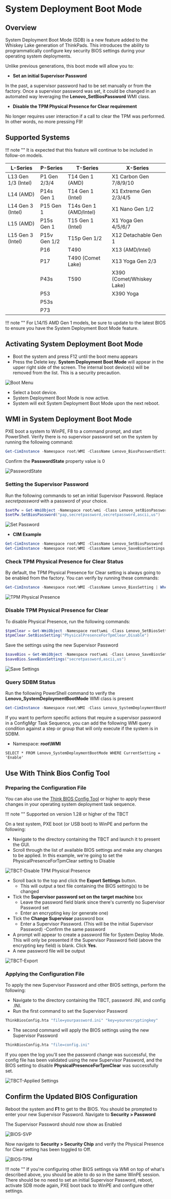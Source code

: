 # System Deployment Boot Mode

## Overview

System Deployment Boot Mode (SDB) is a new feature added to the Whiskey Lake generation of ThinkPads.  This introduces the ability to programmatically configure key security BIOS settings during your operating system deployments.

Unlike previous generations, this boot mode will allow you to:

- **Set an initial Supervisor Password**

In the past, a supervisor password had to be set manually or from the factory. Once a supervisor password was set, it could be changed in an automated way leveraging the **Lenovo_SetBiosPassword** WMI class.

- **Disable the TPM Physical Presence for Clear requirement**

No longer requires user interaction if a call to clear the TPM was performed. In other words, no more pressing F9!

## Supported Systems

!!! note ""
    It is expected that this feature will continue to be included in follow-on models.

| L-Series | P-Series | T-Series | X-Series |
|----------|----------|----------|----------|
| L13 Gen 1/3 (Intel) | P1 Gen 2/3/4 | T14 Gen 1 (AMD) | X1 Carbon Gen 7/8/9/10 |
| L14 (AMD) | P14s Gen 1 | T14 Gen 1 (Intel) | X1 Extreme Gen 2/3/4/5 |
| L14 Gen 3 (Intel) | P15 Gen 1 | T14s Gen 1 (AMD/Intel) | X1 Nano Gen 1/2 |
| L15 (AMD) | P15s Gen 1 | T15 Gen 1 (Intel) | X1 Yoga Gen 4/5/6/7 |
| L15 Gen 3 (Intel) | P15v Gen 1/2 | T15p Gen 1/2 | X12 Detachable Gen 1 |
| | P16 | T490 | X13 (AMD/Intel) |
| | P17 | T490 (Comet Lake) | X13 Yoga Gen 2/3 |
| | P43s | T590 | X390 (Comet/Whiskey Lake) |
| | P53 | | X390 Yoga |
| | P53s | | |
| | P73 | | |

!!! note ""
   For L14/15 AMD Gen 1 models, be sure to update to the latest BIOS to ensure you have the System Deployment Boot Mode feature.

## Activating System Deployment Boot Mode

- Boot the system and press F12 until the boot menu appears
- Press the Delete key. **System Deployment Boot Mode** will appear in the upper right side of the screen. The internal boot device(s) will be removed from the list. This is a security precaution.

![Boot Menu](https://cdrt.github.io/mk_docs/img/reference/sdbm/image1.jpg)

- Select a boot device.
- System Deployment Boot Mode is now active.
- System will exit System Deployment Boot Mode upon the next reboot.

## WMI in System Deployment Boot Mode

PXE boot a system to WinPE, F8 to a command prompt, and start PowerShell. Verify there is no supervisor password set on the system by running the following command:

```powershell
Get-CimInstance -Namespace root/WMI -ClassName Lenovo_BiosPasswordSettings
```

Confirm the **PasswordState** property value is 0

![PasswordState](https://cdrt.github.io/mk_docs/img/reference/sdbm/image2.jpg)

### Setting the Supervisor Password

Run the following commands to set an initial Supervisor Password. Replace *secretpassword* with a password of your choice.

```powershell
$setPw = Get-WmiObject -Namespace root/wmi -Class Lenovo_setBiosPassword
$setPw.SetBiosPassword("pap,secretpassword,secretpassword,ascii,us")
```

![Set Password](https://cdrt.github.io/mk_docs/img/reference/sdbm/image3.jpg)

- **CIM Example**

```powershell
Get-CimInstance -Namespace root/WMI -ClassName Lenovo_SetBiosPassword | Invoke-CimMethod -MethodName SetBiosPassword -Arguments @{ parameter = "pap,secretpassword,secretpassword,ascii,us" }
Get-CimInstance -Namespace root/WMI -ClassName Lenovo_SaveBiosSettings | Invoke-CimMethod -MethodName SaveBiosSettings -Arguments @{ parameter = "secretpassword,ascii,us" }
```

### Check TPM Physical Presence for Clear Status

By default, the TPM Physical Presence for Clear setting is always going to be enabled from the factory. You can verify by running these commands:

```powershell
Get-CimInstance -Namespace root/WMI -ClassName Lenovo_BiosSetting | Where-Object {$_.CurrentSetting -match "PhysicalPresence"} | fl
```

![TPM Physical Presence](https://cdrt.github.io/mk_docs/img/reference/sdbm/image4.jpg)

### Disable TPM Physical Presence for Clear

To disable Physical Presence, run the following commands:

```powershell
$tpmClear = Get-WmiObject -Namespace root\wmi -Class Lenovo_SetBiosSetting
$tpmClear.SetBiosSetting("PhysicalPresenceForTpmClear,Disable")
```

Save the settings using the new Supervisor Password

```powershell
$saveBios = Get-WmiObject -Namespace root\wmi -Class Lenovo_SaveBiosSettings
$saveBios.SaveBiosSettings("secretpassword,ascii,us")
```

![Save Settings](https://cdrt.github.io/mk_docs/img/reference/sdbm/image5.jpg)

### Query SDBM Status

Run the following PowerShell command to verify the **Lenovo_SystemDeploymentBootMode** WMI class is present

```powershell
Get-CimInstance -Namespace root/WMI -Class Lenovo_SystemDeploymentBootMode
```

If you want to perform specific actions that require a supervisor password in a ConfigMgr Task Sequence, you can add the following WMI query condition against a step or group that will only execute if the system is in SDBM.

- Namespace: **root\WMI**

```wql
SELECT * FROM Lenovo_SystemDeploymentBootMode WHERE CurrentSetting = 'Enable'
```

## Use With Think Bios Config Tool

### Preparing the Configuration File

You can also use the [Think BIOS Config Tool](https://docs.lenovocdrt.com/guides/tbct/tbct_top/) or higher to apply these changes in your operating system deployment task sequence.  

!!! note ""
   Supported on version 1.28 or higher of the TBCT

On a test system, PXE boot (or USB boot) to WinPE and perform the following:

- Navigate to the directory containing the TBCT and launch it to present the GUI.
- Scroll through the list of available BIOS settings and make any changes to be applied. In this example, we're going to set the PhysicalPresenceForTpmClear setting to Disable

![TBCT-Disable TPM Physical Presence](https://cdrt.github.io/mk_docs/img/reference/sdbm/image6.jpg)

- Scroll back to the top and click the **Export Settings** button.
  - This will output a text file containing the BIOS setting(s) to be changed
- Tick the **Supervisor password set on the target machine** box
  - Leave the password field blank since there's currently no Supervisor Password set
  - Enter an encrypting key (or generate one)
- Tick the **Change Supervisor** password box
  - Enter a Supervisor Password.  (This will be the initial Supervisor Password)
  -Confirm the same password
- A prompt will appear to create a password file for System Deploy Mode. This will only be presented if the Supervisor Password field (above the encrypting key field) is blank.  Click **Yes**.
- A new password file will be output

![TBCT-Export](https://cdrt.github.io/mk_docs/img/reference/sdbm/image7.jpg)

### Applying the Configuration File

To apply the new Supervisor Password and other BIOS settings, perform the following:

- Navigate to the directory containing the TBCT, password .INI, and config .INI.
- Run the first command to set the Supervisor Password

```cmd
ThinkBiosConfig.hta "file=yourpassword.ini" "key=yourencryptingkey"
```

- The second command will apply the BIOS settings using the new Supervisor Password

```cmd
ThinkBiosConfig.hta "file=config.ini"
```

If you open the log you'll see the password change was successful, the config file has been validated using the new Supervisor Password, and the BIOS setting to disable **PhysicalPresenceForTpmClear** was successfully set.

![TBCT-Applied Settings](https://cdrt.github.io/mk_docs/img/reference/sdbm/image8.jpg)

## Confirm the Updated BIOS Configuration

Reboot the system and **F1** to get to the BIOS.  You should be prompted to enter your new Supervisor Password. Navigate to **Security > Password**

The Supervisor Password should now show as Enabled

![BIOS-SVP](https://cdrt.github.io/mk_docs/img/reference/sdbm/image9.jpg)

Now navigate to **Security > Security Chip** and verify the Physical Presence for Clear setting has been toggled to Off.

![BIOS-TPM](https://cdrt.github.io/mk_docs/img/reference/sdbm/image10.jpg)

!!! note ""
   If you're configuring other BIOS settings via WMI on top of what's described above, you should be able to do so in the same WinPE session.  There should be no need to set an initial Supervisor Password, reboot, activate SDB mode again, PXE boot back to WinPE and configure other settings.
